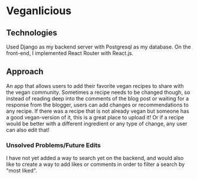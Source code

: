 # Veganlicious

## Technologies
Used Django as my backend server with Postgresql as my database. On the front-end, I implemented React Router with React.js.

## Approach
An app that allows users to add their favorite vegan recipes to share with the vegan community. Sometimes a recipe needs to be changed though, so instead of reading deep into the comments of the blog post or waiting for a response from the blogger, users can add changes or recommendations to any recipe. If there was a recipe that is not already vegan but someone has a good vegan-version of it, this is a great place to upload it! Or if a recipe would be better with a different ingredient or any type of change, any user can also edit that!

### Unsolved Problems/Future Edits
I have not yet added a way to search yet on the backend, and would also like to create a way to add likes or comments in order to filter a search by "most liked".
